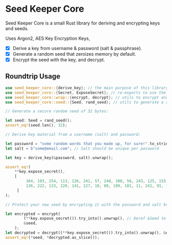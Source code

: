 # Seed Keeper Core

Seed Keeper Core is a small Rust library for deriving and encrypting keys and seeds.

Uses Argon2, AES Key Encryption Keys,

- [x] Derive a key from username & password (salt & passphrase).
- [x] Generate a random seed that zeroizes memory by default.
- [x] Encrypt the seed with the key, and decrypt.

## Roundtrip Usage

```rust
use seed_keeper_core::{derive_key}; // the main purpose of this library
use seed_keeper_core::{Secret, ExposeSecret}; // re-exports to use the derived key
use seed_keeper_core::wrap::{encrypt, decrypt}; // utils to encrypt and decrypt the seed
use seed_keeper_core::seed::{Seed, rand_seed}; // utils to generate a random seed

// Generate a secure random seed of 32 bytes:

let seed: Seed = rand_seed();
assert_eq!(seed.len(), 32);

// Derive key material from a username (salt) and password:

let password = "some random words that you made up, for sure!".to_string();
let salt = b"some@email.com"; // Salt should be unique per password

let key = derive_key(&password, salt).unwrap();

assert_eq!(
    **key.expose_secret(),
    [
         164, 103, 254, 113, 126, 241, 57, 240, 100, 56, 243, 125, 155, 224, 40, 242, 178,
         136, 222, 133, 220, 141, 127, 10, 88, 199, 181, 11, 241, 91, 149, 249
     ]
);

// Protect your new seed by encrypting it with the password and salt key:

let encrypted = encrypt(
        (**key.expose_secret()).try_into().unwrap(), // Deref &Seed to [u8; 32]
        &seed,
    );
let decrypted = decrypt((**key.expose_secret()).try_into().unwrap(), &encrypted);
assert_eq!(*seed, *decrypted.as_slice());
```
